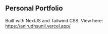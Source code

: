 
## Personal Portfolio

Built with NextJS and Tailwind CSS. View here: https://anirudhsunil.vercel.app/
